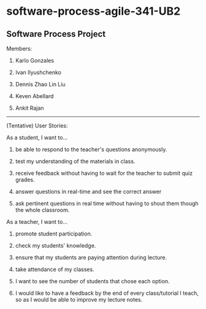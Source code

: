 # software-process-agile-341-UB2
Software Process Project
----------------------------
Members:

1.	Karlo Gonzales

2.	Ivan Ilyushchenko

3.	Dennis Zhao Lin Liu

4.	Keven Abellard

5.	Ankit Rajan

----------------------------
(Tentative) User Stories:

As a student, I want to...

1. be able to respond to the teacher's questions anonymously.

2. test my understanding of the materials in class.

3. receive feedback without having to wait for the teacher to submit quiz grades.

4. answer questions in real-time and see the correct answer

5. ask pertinent questions in real time without having to shout them though the whole classroom.

As a teacher, I want to...

1. promote student participation.

2. check my students' knowledge.

3. ensure that my students are paying attention during lecture.

4. take attendance of my classes.

5. I want to see the number of students that chose each option.

6. I would like to have a feedback by the end of every class/tutorial I teach, so as I would be able to improve my lecture notes.  
